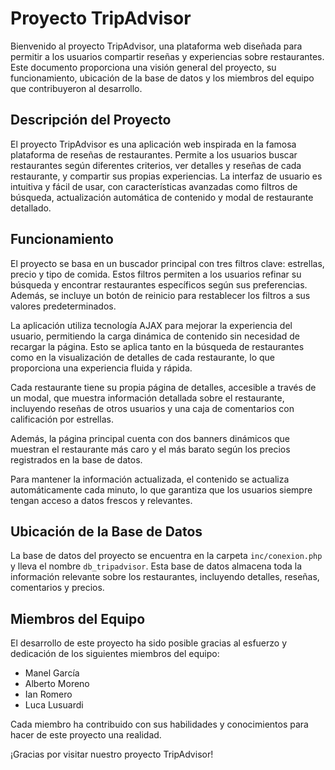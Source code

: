 # Proyecto TripAdvisor

Bienvenido al proyecto TripAdvisor, una plataforma web diseñada para permitir a los usuarios compartir reseñas y experiencias sobre restaurantes. Este documento proporciona una visión general del proyecto, su funcionamiento, ubicación de la base de datos y los miembros del equipo que contribuyeron al desarrollo.

## Descripción del Proyecto

El proyecto TripAdvisor es una aplicación web inspirada en la famosa plataforma de reseñas de restaurantes. Permite a los usuarios buscar restaurantes según diferentes criterios, ver detalles y reseñas de cada restaurante, y compartir sus propias experiencias. La interfaz de usuario es intuitiva y fácil de usar, con características avanzadas como filtros de búsqueda, actualización automática de contenido y modal de restaurante detallado.

## Funcionamiento

El proyecto se basa en un buscador principal con tres filtros clave: estrellas, precio y tipo de comida. Estos filtros permiten a los usuarios refinar su búsqueda y encontrar restaurantes específicos según sus preferencias. Además, se incluye un botón de reinicio para restablecer los filtros a sus valores predeterminados.

La aplicación utiliza tecnología AJAX para mejorar la experiencia del usuario, permitiendo la carga dinámica de contenido sin necesidad de recargar la página. Esto se aplica tanto en la búsqueda de restaurantes como en la visualización de detalles de cada restaurante, lo que proporciona una experiencia fluida y rápida.

Cada restaurante tiene su propia página de detalles, accesible a través de un modal, que muestra información detallada sobre el restaurante, incluyendo reseñas de otros usuarios y una caja de comentarios con calificación por estrellas.

Además, la página principal cuenta con dos banners dinámicos que muestran el restaurante más caro y el más barato según los precios registrados en la base de datos.

Para mantener la información actualizada, el contenido se actualiza automáticamente cada minuto, lo que garantiza que los usuarios siempre tengan acceso a datos frescos y relevantes.

## Ubicación de la Base de Datos

La base de datos del proyecto se encuentra en la carpeta `inc/conexion.php` y lleva el nombre `db_tripadvisor`. Esta base de datos almacena toda la información relevante sobre los restaurantes, incluyendo detalles, reseñas, comentarios y precios.

## Miembros del Equipo

El desarrollo de este proyecto ha sido posible gracias al esfuerzo y dedicación de los siguientes miembros del equipo:

- Manel García
- Alberto Moreno
- Ian Romero
- Luca Lusuardi

Cada miembro ha contribuido con sus habilidades y conocimientos para hacer de este proyecto una realidad.

¡Gracias por visitar nuestro proyecto TripAdvisor!

